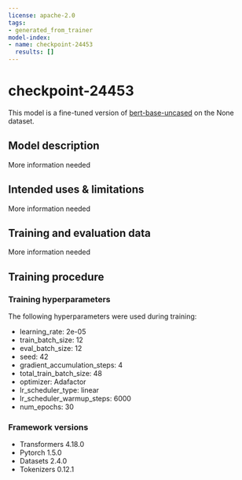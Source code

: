 ```yaml
---
license: apache-2.0
tags:
- generated_from_trainer
model-index:
- name: checkpoint-24453
  results: []
---
```


<!-- This model card has been generated automatically according to the information the Trainer had access to. You
should probably proofread and complete it, then remove this comment. -->

# checkpoint-24453

This model is a fine-tuned version of [bert-base-uncased](https://huggingface.co/bert-base-uncased) on the None dataset.

## Model description

More information needed

## Intended uses & limitations

More information needed

## Training and evaluation data

More information needed

## Training procedure

### Training hyperparameters

The following hyperparameters were used during training:
- learning_rate: 2e-05
- train_batch_size: 12
- eval_batch_size: 12
- seed: 42
- gradient_accumulation_steps: 4
- total_train_batch_size: 48
- optimizer: Adafactor
- lr_scheduler_type: linear
- lr_scheduler_warmup_steps: 6000
- num_epochs: 30

### Framework versions

- Transformers 4.18.0
- Pytorch 1.5.0
- Datasets 2.4.0
- Tokenizers 0.12.1
